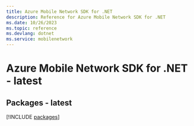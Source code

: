 ```yaml
---
title: Azure Mobile Network SDK for .NET
description: Reference for Azure Mobile Network SDK for .NET
ms.date: 10/26/2023
ms.topic: reference
ms.devlang: dotnet
ms.service: mobilenetwork
---
```

# Azure Mobile Network SDK for .NET - latest
## Packages - latest
[!INCLUDE [packages](mobile-network-index.md)]